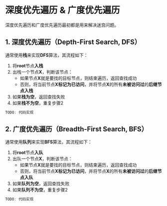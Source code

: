 # 深度优先遍历 & 广度优先遍历
深度优先遍历和广度优先遍历最初都是用来解决迷宫问题。

## 1. 深度优先遍历（Depth-First Search, DFS）
通常使用**栈**来实现**DFS**算法，其流程如下：
1. 将**root**节点**入栈**
2. 出栈一个节点**X**，判断该节点：
    - 如果节点**X**就是要找的目标节点，则结束遍历，返回查找成功
    - 否则，将当前节点**X标记为已访问**，并将节点**X**的所有**未被访问过**的**后继节点入栈**
3. 如果**栈为空**，返回查找失败
4. 如果**栈不为空**，重复步骤2
```C++
TODO: 代码实现
```

## 2. 广度优先遍历（Breadth-First Search, BFS）
通常使用**队列**来实现**BFS**算法，其流程如下：
1. 将**root**节点**入队**
2. 出队一个节点**X**，判断该节点：
    - 如果节点**X**就是要找的目标节点，则结束遍历，返回查找成功
    - 否则，将当前节点**X标记为已访问**，并将节点**X**的所有**未被访问过**的**后继节点入队**
3. 如果**队列为空**，返回查找失败
4. 如果**队列不为空**，重复步骤2

```C++
TODO: 代码实现
```
